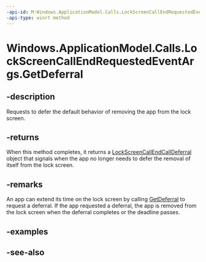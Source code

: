 ----api-id: M:Windows.ApplicationModel.Calls.LockScreenCallEndRequestedEventArgs.GetDeferral
-api-type: winrt method
---<!-- Method syntaxpublic Windows.ApplicationModel.Calls.LockScreenCallEndCallDeferral GetDeferral()--># Windows.ApplicationModel.Calls.LockScreenCallEndRequestedEventArgs.GetDeferral## -descriptionRequests to defer the default behavior of removing the app from the lock screen.## -returnsWhen this method completes, it returns a [LockScreenCallEndCallDeferral](lockscreencallendcalldeferral.md) object that signals when the app no longer needs to defer the removal of itself from the lock screen.## -remarksAn app can extend its time on the lock screen by calling [GetDeferral](lockscreencallendrequestedeventargs_getdeferral.md) to request a deferral. If the app requested a deferral, the app is removed from the lock screen when the deferral completes or the deadline passes.## -examples## -see-also